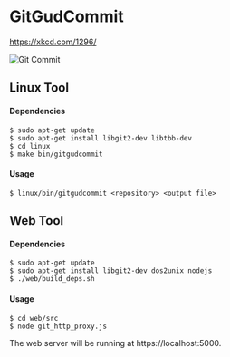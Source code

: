 GitGudCommit
===

https://xkcd.com/1296/


![Git Commit](https://imgs.xkcd.com/comics/git_commit.png "Git Commit")

Linux Tool
---

#### Dependencies

```
$ sudo apt-get update
$ sudo apt-get install libgit2-dev libtbb-dev
$ cd linux
$ make bin/gitgudcommit
```

#### Usage

```
$ linux/bin/gitgudcommit <repository> <output file>
```

Web Tool
---

#### Dependencies

```
$ sudo apt-get update
$ sudo apt-get install libgit2-dev dos2unix nodejs
$ ./web/build_deps.sh
```

#### Usage

```
$ cd web/src
$ node git_http_proxy.js
```

The web server will be running at https://localhost:5000.